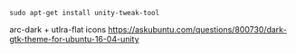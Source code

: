 `sudo apt-get install unity-tweak-tool`

arc-dark + utlra-flat icons https://askubuntu.com/questions/800730/dark-gtk-theme-for-ubuntu-16-04-unity